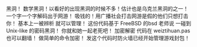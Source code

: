 黑洞！ 数学黑洞！以看好的出现黑洞的时候不多！估计也是乌克兰黑洞的之一！
一个字一个字解码出于网游！ 吸钱的！用广播社会打击网游是假的他们只想打击你！
基本上一被辨析 就可以管理！
这份代码基于 FreeBSD 的bsd 老师说 一碰到  Unix-like 的密码黑洞！ 你就和她一起老死吧！
加密解密 代码在 weiztihuan.pas 也可以翻墙！ 做简单的命令加密！ 发这个代码时防火墙已经开始管理游戏封包！
